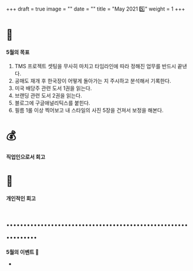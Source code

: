 +++
draft = true
image = ""
date = ""
title = "May 2021 5️⃣"
weight = 1
+++

# 🔩

#### 5월의 목표

1. TMS 프로젝트 셋팅을 무사히 마치고 타임라인에 따라 정해진 업무를 반드시 끝낸다.
2. 공매도 재개 후 한국장이 어떻게 돌아가는 지 주시하고 분석해서 기록한다.
3. 미국 배당주 관련 도서 1권을 읽는다.
4. 브랜딩 관련 도서 2권을 읽는다.
5. 블로그에 구글애널리틱스를 붙힌다.
6. 필름 1롤 이상 찍어보고 내 스타일의 사진 5장을 건져서 보정을 해본다.

# 💰

#### 직업인으로서 회고

# 💎

#### 개인적인 회고

# ..............................................................

**5월의 이벤트 🔮**

-

